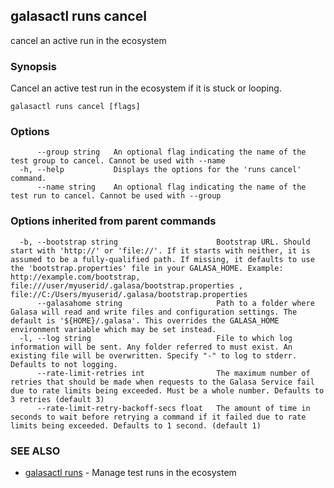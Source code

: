 ## galasactl runs cancel

cancel an active run in the ecosystem

### Synopsis

Cancel an active test run in the ecosystem if it is stuck or looping.

```
galasactl runs cancel [flags]
```

### Options

```
      --group string   An optional flag indicating the name of the test group to cancel. Cannot be used with --name
  -h, --help           Displays the options for the 'runs cancel' command.
      --name string    An optional flag indicating the name of the test run to cancel. Cannot be used with --group
```

### Options inherited from parent commands

```
  -b, --bootstrap string                      Bootstrap URL. Should start with 'http://' or 'file://'. If it starts with neither, it is assumed to be a fully-qualified path. If missing, it defaults to use the 'bootstrap.properties' file in your GALASA_HOME. Example: http://example.com/bootstrap, file:///user/myuserid/.galasa/bootstrap.properties , file://C:/Users/myuserid/.galasa/bootstrap.properties
      --galasahome string                     Path to a folder where Galasa will read and write files and configuration settings. The default is '${HOME}/.galasa'. This overrides the GALASA_HOME environment variable which may be set instead.
  -l, --log string                            File to which log information will be sent. Any folder referred to must exist. An existing file will be overwritten. Specify "-" to log to stderr. Defaults to not logging.
      --rate-limit-retries int                The maximum number of retries that should be made when requests to the Galasa Service fail due to rate limits being exceeded. Must be a whole number. Defaults to 3 retries (default 3)
      --rate-limit-retry-backoff-secs float   The amount of time in seconds to wait before retrying a command if it failed due to rate limits being exceeded. Defaults to 1 second. (default 1)
```

### SEE ALSO

* [galasactl runs](galasactl_runs.md)	 - Manage test runs in the ecosystem


